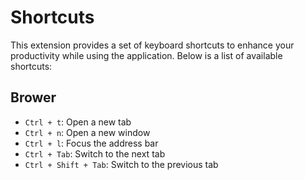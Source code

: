 # Shortcuts

This extension provides a set of keyboard shortcuts to enhance your productivity while using the application. Below is a
list of available shortcuts:

## Brower

- `Ctrl + t`: Open a new tab
- `Ctrl + n`: Open a new window
- `Ctrl + l`: Focus the address bar
- `Ctrl + Tab`: Switch to the next tab
- `Ctrl + Shift + Tab`: Switch to the previous tab